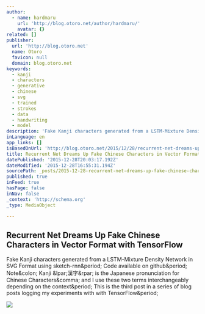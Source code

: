 ```yaml
---
author:
  - name: hardmaru
    url: 'http://blog.otoro.net/author/hardmaru/'
    avatar: {}
related: []
publisher:
  url: 'http://blog.otoro.net'
  name: Otoro
  favicon: null
  domain: blog.otoro.net
keywords:
  - kanji
  - characters
  - generative
  - chinese
  - svg
  - trained
  - strokes
  - data
  - handwriting
  - model
description: 'Fake Kanji characters generated from a LSTM-Mixture Density Network in SVG Format using sketch-rnn. Code available on github. Note: Kanji (漢字) is the Japanese pronunciation for Chinese Characters, and I use these two terms interchangeably depending on the context. This is the third post in a series of blog posts logging my experiments with with TensorFlow.'
inLanguage: en
app_links: []
isBasedOnUrl: 'http://blog.otoro.net/2015/12/28/recurrent-net-dreams-up-fake-chinese-characters-in-vector-format-with-tensorflow/'
title: Recurrent Net Dreams Up Fake Chinese Characters in Vector Format with TensorFlow
datePublished: '2015-12-28T20:03:17.192Z'
dateModified: '2015-12-28T16:55:31.194Z'
sourcePath: _posts/2015-12-28-recurrent-net-dreams-up-fake-chinese-characters-in-vector-fo.md
published: true
inFeed: true
hasPage: false
inNav: false
_context: 'http://schema.org'
_type: MediaObject

---
```

<article style=""><h1>Recurrent Net Dreams Up Fake Chinese Characters in Vector Format with TensorFlow</h1><p>Fake Kanji characters generated from a LSTM-Mixture Density Network in SVG Format using sketch-rnn&amp;period; Code available on github&amp;period; Note&amp;colon; Kanji &amp;lpar;漢字&amp;rpar; is the Japanese pronunciation for Chinese Characters&amp;comma; and I use these two terms interchangeably depending on the context&amp;period; This is the third post in a series of blog posts logging my experiments with with TensorFlow&amp;period;</p><img src="http://blog.otoro.net/wp-content/uploads/sites/2/2015/12/learning_chinese.jpg" /></article>
